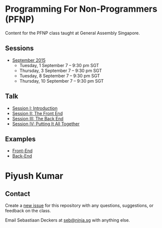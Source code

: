 # Programming For Non-Programmers (PFNP)
Content for the PFNP class taught at General Assembly Singapore.

## Sessions
- [September 2015](https://generalassemb.ly/education/programming-for-non-programmers/singapore/16095)
  - Tuesday, 1 September 7 – 9:30 pm SGT
  - Thursday, 3 September 7 – 9:30 pm SGT
  - Tuesday, 8 September 7 – 9:30 pm SGT
  - Thursday, 10 September 7 – 9:30 pm SGT

## Talk
- [Session I: Introduction](1.md)
- [Session II: The Front End](2.md)
- [Session III: The Back End](3.md)
- [Session IV: Putting It All Together](4.md)

## Examples
- [Front-End](./frontend)
- [Back-End](./backend)
 # Piyush Kumar 
## Contact
Create a [new issue](https://github.com/cbas/pfnp/issues/new) for this repository with any questions, suggestions, or feedback on the class.

Email Sebastiaan Deckers at <seb@ninja.sg> with anything else.
